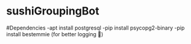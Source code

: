 # sushiGroupingBot

#Dependencies
  -apt install postgresql
  -pip install psycopg2-binary
  -pip install bestemmie (for better logging 🤣)
